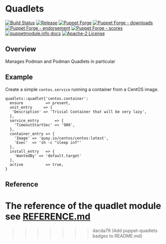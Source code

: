 # Quadlets

[![Build Status](https://github.com/voxpupuli/puppet-quadlets/workflows/CI/badge.svg)](https://github.com/voxpupuli/puppet-quadlets/actions?query=workflow%3ACI)
[![Release](https://github.com/voxpupuli/puppet-quadlets/actions/workflows/release.yml/badge.svg)](https://github.com/voxpupuli/puppet-quadlets/actions/workflows/release.yml)
[![Puppet Forge](https://img.shields.io/puppetforge/v/puppet/quadlets.svg)](https://forge.puppetlabs.com/puppet/quadlets)
[![Puppet Forge - downloads](https://img.shields.io/puppetforge/dt/puppet/quadlets.svg)](https://forge.puppetlabs.com/puppet/quadlets)
[![Puppet Forge - endorsement](https://img.shields.io/puppetforge/e/puppet/quadlets.svg)](https://forge.puppetlabs.com/puppet/quadlets)
[![Puppet Forge - scores](https://img.shields.io/puppetforge/f/puppet/quadlets.svg)](https://forge.puppetlabs.com/puppet/quadlets)
[![puppetmodule.info docs](https://www.puppetmodule.info/images/badge.svg)](https://www.puppetmodule.info/m/puppet-quadlets)
[![Apache-2 License](https://img.shields.io/github/license/voxpupuli/puppet-quadlets.svg)](LICENSE)

## Overview

Manages Podman and Podman Quadlets in particular

## Example

Create a simple `centos.service` running a container from a CentOS image.

```puppet
quadlets::quadlet{'centos.container':
  ensure          => present,
  unit_entry     => {
   'Description' => 'Trivial Container that will be very lazy',
  },
  service_entry       => {
    'TimeoutStartSec' => '900',
  },
  container_entry => {
    'Image' => 'quay.io/centos/centos:latest',
    'Exec'  => 'sh -c "sleep inf"'
  },
  install_entry   => {
    'WantedBy' => 'default.target'
  },
  active          => true,
}
```

## Reference

The reference of the quadlet module see [REFERENCE.md](REFERENCE.md)
=======
>>>>>>> dacda79 (Add puppet-quadlets badges to README.md)

